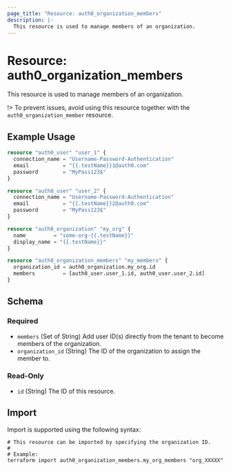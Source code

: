 ```yaml
---
page_title: "Resource: auth0_organization_members"
description: |-
  This resource is used to manage members of an organization.
---
```


# Resource: auth0_organization_members

This resource is used to manage members of an organization.

!> To prevent issues, avoid using this resource together with the `auth0_organization_member` resource.

## Example Usage

```terraform
resource "auth0_user" "user_1" {
  connection_name = "Username-Password-Authentication"
  email           = "{{.testName}}1@auth0.com"
  password        = "MyPass123$"
}

resource "auth0_user" "user_2" {
  connection_name = "Username-Password-Authentication"
  email           = "{{.testName}}2@auth0.com"
  password        = "MyPass123$"
}

resource "auth0_organization" "my_org" {
  name         = "some-org-{{.testName}}"
  display_name = "{{.testName}}"
}

resource "auth0_organization_members" "my_members" {
  organization_id = auth0_organization.my_org.id
  members         = [auth0_user.user_1.id, auth0_user.user_2.id]
}
```

<!-- schema generated by tfplugindocs -->
## Schema

### Required

- `members` (Set of String) Add user ID(s) directly from the tenant to become members of the organization.
- `organization_id` (String) The ID of the organization to assign the member to.

### Read-Only

- `id` (String) The ID of this resource.

## Import

Import is supported using the following syntax:

```shell
# This resource can be imported by specifying the organization ID.
#
# Example:
terraform import auth0_organization_members.my_org_members "org_XXXXX"
```
